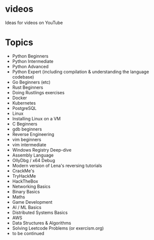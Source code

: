 # videos
Ideas for videos on YouTube


# Topics

* Python Beginners
* Python Intermediate
* Python Advanced
* Python Expert (including compilation & understanding the language codebase)
* Go Beginners (etc)
* Rust Beginners
* Doing Rustlings exercises
* Docker
* Kubernetes
* PostgreSQL
* Linux
* Installing Linux on a VM
* C Beginners
* gdb beginners
* Reverse Engineering
* vim beginners
* vim intermediate
* Windows Registry Deep-dive
* Assembly Language
* OllyDbg / x64 Debug
* Modern version of Lena's reversing tutorials
* CrackMe's
* TryHackMe
* HackTheBox
* Networking Basics
* Binary Basics
* Maths
* Game Development
* AI / ML Basics
* Distributed Systems Basics
* AWS
* Data Structures & Algorithms
* Solving Leetcode Problems (or exercism.org)
* to be continued
